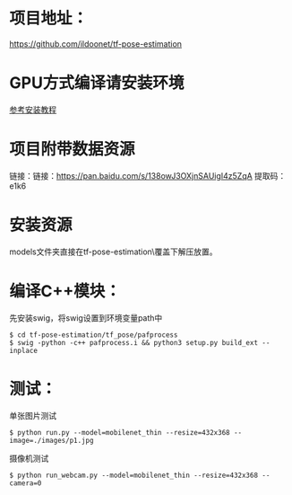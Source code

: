 # 项目地址：

https://github.com/ildoonet/tf-pose-estimation

# GPU方式编译请安装环境

[参考安装教程](https://github.com/kebiao/deeplearning/blob/master/install/cuda_cudnn_install.md)

# 项目附带数据资源

链接：链接：https://pan.baidu.com/s/138owJ3OXjnSAUigI4z5ZqA 提取码：e1k6 

# 安装资源

models文件夹直接在tf-pose-estimation\覆盖下解压放置。

# 编译C++模块：

 先安装swig，将swig设置到环境变量path中
 
    $ cd tf-pose-estimation/tf_pose/pafprocess
    $ swig -python -c++ pafprocess.i && python3 setup.py build_ext --inplace

# 测试：

单张图片测试

    $ python run.py --model=mobilenet_thin --resize=432x368 --image=./images/p1.jpg

摄像机测试

    $ python run_webcam.py --model=mobilenet_thin --resize=432x368 --camera=0
